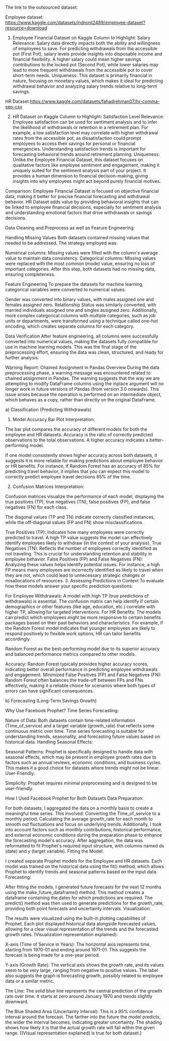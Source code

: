 The link to the outsourced dataset:

Employee dataset
https://www.kaggle.com/datasets/indronil2489/employee-dataset?resource=download

1. Employee Financial Dataset on Kaggle
Column to Highlight: Salary
Relevance: Salary data directly impacts both the ability and willingness of employees to save. For predicting withdrawals from the accessible pot (First Pot), salary levels provide insights into disposable income and financial flexibility. A higher salary could mean higher savings contributions to the locked pot (Second Pot), while lower salaries may lead to more frequent withdrawals from the accessible pot to cover short-term needs.
Uniqueness: This dataset is primarily financial in nature, focusing on monetary values, which makes it ideal for predicting withdrawal behavior and analyzing salary trends relative to long-term savings.

HR Dataset
https://www.kaggle.com/datasets/fahadrehman07/hr-comma-sep-csv

2. HR Dataset on Kaggle
Column to Highlight: Satisfaction Level
Relevance: Employee satisfaction can be used for sentiment analysis and to infer the likelihood of withdrawals or retention in a retirement plan. For example, a low satisfaction level may correlate with higher withdrawal rates from the accessible pot, as dissatisfaction could prompt employees to access their savings for personal or financial emergencies. Understanding satisfaction trends is important for forecasting behavioral trends around retirement planning.
Uniqueness: Unlike the Employee Financial Dataset, this dataset focuses on qualitative factors like employee sentiment and engagement, making it uniquely suited for the sentiment analysis part of your project. It provides a human dimension to financial decision-making, giving insights into why employees might act beyond purely financial motives.

Comparison:
Employee Financial Dataset is focused on objective financial data, making it better for precise financial forecasting and withdrawal behavior.
HR Dataset adds value by providing behavioral insights that can be linked to employee financial decisions, especially for sentiment analysis and understanding emotional factors that drive withdrawals or savings decisions.

Data Cleaning and Preprocess as well as Fearure Engineering:

Handling Missing Values
Both datasets contained missing values that needed to be addressed. The strategy employed was:

Numerical columns: Missing values were filled with the column's average value to maintain data consistency.
Categorical columns: Missing values were replaced with the most common (mode) value, ensuring no loss of important categories.
After this step, both datasets had no missing data, ensuring completeness.

Feature Engineering
To prepare the datasets for machine learning, categorical variables were converted to numerical values:

Gender was converted into binary values, with males assigned one and females assigned zero.
Relationship Status was similarly converted, with married individuals assigned one and singles assigned zero.
Additionally, more complex categorical columns with multiple categories, such as job units or departments, were transformed using a technique called one-hot encoding, which creates separate columns for each category.

Data Verification
After feature engineering, all columns were successfully converted into numerical values, making the datasets fully compatible for use in machine learning models. This was the final stage of the preprocessing effort, ensuring the data was clean, structured, and ready for further analysis.

Warning Report: Chained Assignment in Pandas
Overview
During the data preprocessing phase, a warning message was encountered related to chained assignment in Pandas. The warning suggests that the way we are attempting to modify DataFrame columns using the inplace argument will no longer work in future versions of Pandas (from version 3.0 onwards). This issue arises because the operation is performed on an intermediate object, which behaves as a copy, rather than directly on the original DataFrame.

a) Classification (Predicting Withdrawals)

1. Model Accuracy Bar Plot
Interpretation:

The bar plot compares the accuracy of different models for both the employee and HR datasets.
Accuracy is the ratio of correctly predicted observations to the total observations. A higher accuracy indicates a better-performing model.

If one model consistently shows higher accuracy across both datasets, it suggests it is more reliable for making predictions about employee behavior or HR benefits. For instance, if Random Forest has an accuracy of 85% for predicting travel behavior, it implies that you can expect this model to correctly predict employee travel decisions 85% of the time.

2. Confusion Matrices
Interpretation:

Confusion matrices visualize the performance of each model, displaying the true positives (TP), true negatives (TN), false positives (FP), and false negatives (FN) for each class.

The diagonal values (TP and TN) indicate correctly classified instances, while the off-diagonal values (FP and FN) show misclassifications.

True Positives (TP): Indicates how many employees were correctly predicted to travel. A high TP value suggests the model can effectively identify employees likely to withdraw (in the context of your analysis).
True Negatives (TN): Reflects the number of employees correctly identified as not traveling. This is crucial for understanding retention and stability in employee behavior.
False Positives (FP) and False Negatives (FN): Analyzing these values helps identify potential issues. For instance, a high FP means many employees are incorrectly identified as likely to travel when they are not, which could lead to unnecessary strategic changes or misallocations of resources.
3. Assessing Predictions in Context
To evaluate how these models answer your specific prediction questions:

For Employee Withdrawals:
A model with high TP (true predictions of withdrawals) is essential. The confusion matrix can help identify if certain demographics or other features (like age, education, etc.) correlate with higher TP, allowing for targeted interventions.
For HR Benefits:
The models can predict which employees might be more responsive to certain benefits packages based on their past behaviors and characteristics. For example, if the Random Forest model indicates that younger employees are likely to respond positively to flexible work options, HR can tailor benefits accordingly.

 Random Forest as the best-performing model due to its superior accuracy and balanced performance metrics compared to other models.

Accuracy: Random Forest typically provides higher accuracy scores, indicating better overall performance in predicting employee withdrawals and engagement.
Minimized False Positives (FP) and False Negatives (FN): Random Forest often balances the trade-off between FPs and FNs effectively, making it a reliable choice for scenarios where both types of errors can have significant consequences.

b) Forecasting (Long-Term Savings Growth)

Why Use Facebook Prophet?
Time Series Forecasting:

Nature of Data: Both datasets contain time-related information (Time_of_service) and a target variable (growth_rate) that reflects some continuous metric over time. Time series forecasting is suitable for understanding trends, seasonality, and forecasting future values based on historical data.
Handling Seasonal Effects:

Seasonal Patterns: Prophet is specifically designed to handle data with seasonal effects, which may be present in employee growth rates due to factors such as annual reviews, economic conditions, and business cycles. This makes it a good choice for datasets where trends might not be linear.
User-Friendly:

Simplicity: Prophet requires minimal preprocessing and is designed to be user-friendly.

How I Used Facebook Prophet for Both Datasets
Data Preparation:

For both datasets, I aggregated the data on a monthly basis to create a meaningful time series. This involved:
Converting the Time_of_service to a monthly period.
Calculating the average growth_rate for each month to smooth out fluctuations and focus on underlying trends.
Additionally, I took into account factors such as monthly contributions, historical performance, and external economic conditions during the preparation phase to enhance the forecasting model's accuracy. After aggregation, the data was reformatted to fit Prophet's required input structure, with columns named ds (date) and y (target variable).
Fitting the Model:

I created separate Prophet models for the Employee and HR datasets.
Each model was trained on the historical data using the fit() method, which allows Prophet to identify trends and seasonal patterns based on the input data.
Forecasting:

After fitting the models, I generated future forecasts for the next 12 months using the make_future_dataframe() method. This method creates a dataframe containing the dates for which predictions are required.
The predict() method was then used to generate predictions for the growth_rate, providing both point forecasts and uncertainty intervals.
Visualization:

The results were visualized using the built-in plotting capabilities of Prophet. Each plot displayed historical data alongside forecasted values, allowing for a clear visual representation of the trends and the forecasted growth rates. (Visualization representation explained):

X-axis (Time of Service in Years): The horizontal axis represents time, starting from 1970-01 and ending around 1971-01. This suggests the forecast is being made for a one-year period.

Y-axis (Growth Rate): The vertical axis shows the growth rate, and its values seem to be very large, ranging from negative to positive values. The label also suggests the graph is forecasting growth, possibly related to employee data or a similar metric.

The Line: The solid blue line represents the central prediction of the growth rate over time. It starts at zero around January 1970 and trends slightly downward.

The Blue Shaded Area (Uncertainty Interval): This is a 95% confidence interval around the forecast. The farther into the future the model predicts, the wider the interval becomes, indicating greater uncertainty. The shading shows how likely it is that the actual growth rate will fall within the given range. ((Visual representation explained) is true for both dataset.)